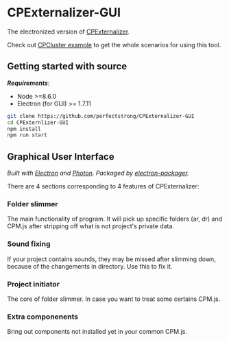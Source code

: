 # CPExternalizer-GUI
The electronized version of [CPExternalizer](https://github.com/perfectstrong/CPExternalizer).

Check out [CPCluster example](https://github.com/perfectstrong/CPCluster-example) to get the whole scenarios for using this tool.

## Getting started with source
_**Requirements**_:
* Node >=8.6.0
* Electron (for GUI) >= 1.7.11

````bash
git clone https://github.com/perfectstrong/CPExternalizer-GUI
cd CPExternlizer-GUI
npm install
npm run start
````

## Graphical User Interface
_Built with [Electron](https://github.com/electron/electron) and [Photon](https://github.com/connors/photon). Packaged by [electron-packager](https://github.com/electron/electron-packager)._

There are 4 sections corresponding to 4 features of CPExternalizer:

### Folder slimmer
The main functionality of program. It will pick up specific folders (ar, dr) and CPM.js after stripping off what is not project's private data.

### Sound fixing
If your project contains sounds, they may be missed after slimming down, because of the changements in directory. Use this to fix it.

### Project initiator
The core of folder slimmer. In case you want to treat some certains CPM.js.

### Extra componenents
Bring out components not installed yet in your common CPM.js.
